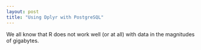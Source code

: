 ```yaml
---
layout: post
title: "Using Dplyr with PostgreSQL"
---
```


We all know that R does not work well (or at all) with data in the magnitudes of
gigabytes. 
